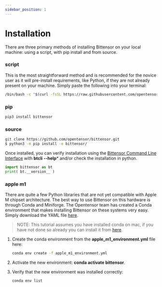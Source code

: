 ```yaml
---
sidebar_position: 1
---
```


# Installation


There are three primary methods of installing Bittensor on your local machine: using a script, with pip install and from source.

### script

This is the most straightforward method and is recommended for the novice user as it will pre-install requirements, like Python, if they are not already present on your machine. Simply paste the following into your terminal:

```bash dark
/bin/bash -c "$(curl -fsSL https://raw.githubusercontent.com/opentensor/bittensor/master/scripts/install.sh)"
```


### pip

```bash dark
pip3 install bittensor
```


### source

```bash dark
git clone https://github.com/opentensor/bittensor.git
$ python3 -m pip install -e bittensor/
```

Once installed, you can verify installation using the [Bittensor Command Line Interface](reference/btcli) with **btcli --help*** and/or check the installation in python.
```python numbered dark
import bittensor as bt
print( bt.__version__ )
```

### apple m1

There are quite a few Python libraries that are not yet compatible with Apple M chipset architecture. The best way to use Bittensor on this hardware is through Conda and Miniforge. The Opentensor team has created a Conda environment that makes installing Bittensor on these systems very easy. Simply download the YAML file [here](https://github.com/opentensor/bittensor/blob/master/scripts/environments/apple_m1_environment.yml).

> NOTE: This tutorial assumes you have installed conda on mac, if you have not done so already you can install it from [here](https://conda.io/projects/conda/en/latest/user-guide/install/macos.html).

1. Create the conda environment from the **apple_m1_environment.yml** file here:
    ```bash
    conda env create -f apple_m1_environment.yml
    ```

2. Activate the new environment: **conda activate bittensor**.
3. Verify that the new environment was installed correctly:
   ```bash
   conda env list
   ```
